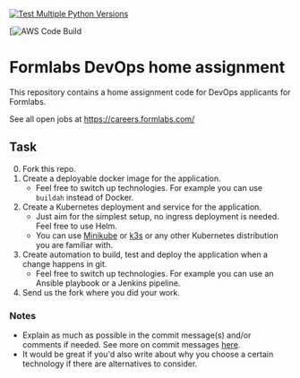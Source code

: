 [![Test Multiple Python Versions](https://github.com/mussaeb/devops-task/actions/workflows/main.yml/badge.svg)](https://github.com/mussaeb/devops-task/actions/workflows/main.yml)

[![AWS Code Build](https://codebuild.us-east-1.amazonaws.com/badges?uuid=eyJlbmNyeXB0ZWREYXRhIjoiRmtzODZ6YTlGM2szb1ljeWxZUW0wRHF0V0FZVDBRa0Q0VG9WcThlUngrNEorTENERWMwVSt4bVZmbHdYQ3JXN1g4cUZIRUMwZURzb1Y4UjdRV0VTYnZJPSIsIml2UGFyYW1ldGVyU3BlYyI6InA5UTVUSndXb1lGNUFWOGMiLCJtYXRlcmlhbFNldFNlcmlhbCI6MX0%3D&branch=main)

# Formlabs DevOps home assignment

This repository contains a home assignment code for DevOps applicants for Formlabs.

See all open jobs at https://careers.formlabs.com/


## Task

0. Fork this repo.
1. Create a deployable docker image for the application.
    - Feel free to switch up technologies. For example you can use `buildah` instead of Docker.
2. Create a Kubernetes deployment and service for the application.
    - Just aim for the simplest setup, no ingress deployment is needed. Feel free to use Helm.
    - You can use [Minikube](https://minikube.sigs.k8s.io/docs/start/) or [k3s](https://k3s.io/) or any other Kubernetes distribution you are familiar with.
3. Create automation to build, test and deploy the application when a change happens in git.
    - Feel free to switch up technologies. For example you can use an Ansible playbook or a Jenkins pipeline.
4. Send us the fork where you did your work.

### Notes

- Explain as much as possible in the commit message(s) and/or comments if needed. See more on commit messages [here](https://chris.beams.io/posts/git-commit/).
- It would be great if you'd also write about why you choose a certain technology if there are alternatives to consider.
